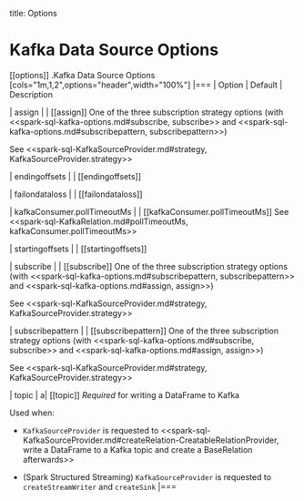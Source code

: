 title: Options

# Kafka Data Source Options

[[options]]
.Kafka Data Source Options
[cols="1m,1,2",options="header",width="100%"]
|===
| Option
| Default
| Description

| assign
|
| [[assign]] One of the three subscription strategy options (with <<spark-sql-kafka-options.md#subscribe, subscribe>> and <<spark-sql-kafka-options.md#subscribepattern, subscribepattern>>)

See <<spark-sql-KafkaSourceProvider.md#strategy, KafkaSourceProvider.strategy>>

| endingoffsets
|
| [[endingoffsets]]

| failondataloss
|
| [[failondataloss]]

| kafkaConsumer.pollTimeoutMs
|
| [[kafkaConsumer.pollTimeoutMs]] See <<spark-sql-KafkaRelation.md#pollTimeoutMs, kafkaConsumer.pollTimeoutMs>>

| startingoffsets
|
| [[startingoffsets]]

| subscribe
|
| [[subscribe]] One of the three subscription strategy options (with <<spark-sql-kafka-options.md#subscribepattern, subscribepattern>> and <<spark-sql-kafka-options.md#assign, assign>>)

See <<spark-sql-KafkaSourceProvider.md#strategy, KafkaSourceProvider.strategy>>

| subscribepattern
|
| [[subscribepattern]] One of the three subscription strategy options (with <<spark-sql-kafka-options.md#subscribe, subscribe>> and <<spark-sql-kafka-options.md#assign, assign>>)

See <<spark-sql-KafkaSourceProvider.md#strategy, KafkaSourceProvider.strategy>>

| topic
|
a| [[topic]] *Required* for writing a DataFrame to Kafka

Used when:

* `KafkaSourceProvider` is requested to <<spark-sql-KafkaSourceProvider.md#createRelation-CreatableRelationProvider, write a DataFrame to a Kafka topic and create a BaseRelation afterwards>>

* (Spark Structured Streaming) `KafkaSourceProvider` is requested to `createStreamWriter` and `createSink`
|===
